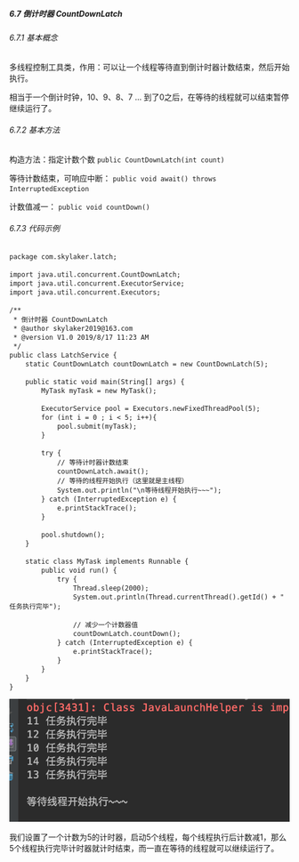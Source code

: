 ##### 6.7 倒计时器 CountDownLatch
###### 6.7.1 基本概念
多线程控制工具类，作用：可以让一个线程等待直到倒计时器计数结束，然后开始执行。

相当于一个倒计时钟，10、9、8、7 ... 到了0之后，在等待的线程就可以结束暂停继续运行了。

###### 6.7.2 基本方法

构造方法：指定计数个数
`public CountDownLatch(int count)`

等待计数结束，可响应中断：
`public void await() throws InterruptedException`

计数值减一：
`public void countDown()`

###### 6.7.3 代码示例

```
package com.skylaker.latch;

import java.util.concurrent.CountDownLatch;
import java.util.concurrent.ExecutorService;
import java.util.concurrent.Executors;

/**
 * 倒计时器 CountDownLatch
 * @author skylaker2019@163.com
 * @version V1.0 2019/8/17 11:23 AM
 */
public class LatchService {
    static CountDownLatch countDownLatch = new CountDownLatch(5);

    public static void main(String[] args) {
        MyTask myTask = new MyTask();

        ExecutorService pool = Executors.newFixedThreadPool(5);
        for (int i = 0 ; i < 5; i++){
            pool.submit(myTask);
        }

        try {
            // 等待计时器计数结束
            countDownLatch.await();
            // 等待的线程开始执行（这里就是主线程）
            System.out.println("\n等待线程开始执行~~~");
        } catch (InterruptedException e) {
            e.printStackTrace();
        }

        pool.shutdown();
    }

    static class MyTask implements Runnable {
        public void run() {
            try {
                Thread.sleep(2000);
                System.out.println(Thread.currentThread().getId() + " 任务执行完毕");

                // 减少一个计数器值
                countDownLatch.countDown();
            } catch (InterruptedException e) {
                e.printStackTrace();
            }
        }
    }
}
```

![077ff37e3960fec9af4856916ec52d71](6.7倒计时器CountDownLatch.resources/4D346B12-330A-4D6A-AB07-8C032EA7214E.png)

我们设置了一个计数为5的计时器，启动5个线程，每个线程执行后计数减1，那么5个线程执行完毕计时器就计时结束，而一直在等待的线程就可以继续运行了。